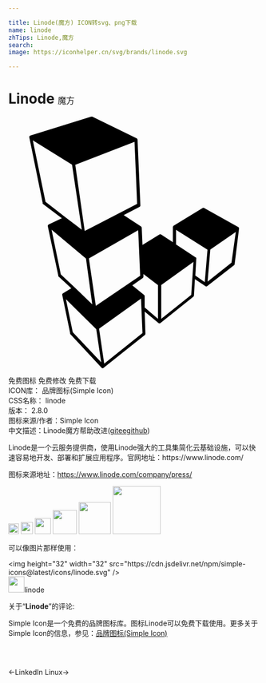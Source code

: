```yaml
---

title: Linode(魔方) ICON转svg、png下载
name: linode
zhTips: Linode,魔方
search: 
image: https://iconhelper.cn/svg/brands/linode.svg

---
```


# Linode  <small style="font-size: 60%;font-weight: 100">魔方</small>

<div id="svg" class="svg-wrap">
<svg role="img" viewBox="0 0 24 24" xmlns="http://www.w3.org/2000/svg"><title>Linode icon</title><path d="M22 10.68a.15.15 0 00-.07-.15l-3.26-1.82a.14.14 0 00-.14 0l-2.77 1.69a.17.17 0 00-.07.13v1.45l-1.13-.74a.14.14 0 00-.15 0l-1.62 1-.07-1.64a.19.19 0 00-.07-.12L11 9.39l1.51-.78a.16.16 0 00.08-.14l-.27-6.27a.16.16 0 00-.08-.13L8 0h-.1L2.08 1.81A.16.16 0 002 2l1.27 6.23a.22.22 0 000 .08L5.1 9.69l-1.26.6a.16.16 0 00-.08.17l1 4.7a.18.18 0 000 .07L6 16.37l-.8.49a.15.15 0 00-.06.16l.75 3.64a.11.11 0 000 .07l3 3.22a.14.14 0 00.2 0l3.92-3.12a.16.16 0 00.06-.12L13 18.59l1.32 1.1a.14.14 0 00.18 0l3.14-2.51a.24.24 0 00.06-.11l.09-1.57 1 .67a.14.14 0 00.17 0l2.57-2a.14.14 0 00.05-.1zm-9.62.15l.07 1.57.12 2.78-4.23 2.87-.66-4.53zm-.35-8.42l.25 5.91-5 2.59-.9-6.32zM3.54 8.12L2.33 2.26l3.74 2.32.93 6.2-1.58-1.2zM5 15.05l-.88-4.26 3.28 2.74.6 4.38-1.68-1.62zm1.14 5.51l-.65-3.14 2.89 2.85.47 3.16zm3 3l-.49-3.33 4-2.87.14 3.28zM13 18.2v-1.08a.16.16 0 00-.05-.11l-1.13-.92 1-.7a.14.14 0 00.06-.12v-.26l1.39 1.06v3.21zm4.44-1.2l-2.86 2.28v-3.22l3.07-2.2zm1.29-1.21l-.9-.63.09-1.59a.11.11 0 000-.06.1.1 0 000-.05l-1.93-1.27V10.8l3 1.89zm2.55-1.86L19 15.74l.26-3.06L21.69 11z"/></svg>
</div>
<detail full-name='linode'></detail>

<div class="detail-page">
<p>
<span><span class="badge-success badge">免费图标</span> <span class="badge-success badge">免费修改</span>  <span class="badge-success badge">免费下载</span> </span>
<br/>
<span>
ICON库：
<span class="badge-secondary badge">品牌图标(Simple Icon)</span> 
</span>
<br/>
<span>
CSS名称：
<span class="badge-secondary badge">linode</span> 
</span>

<br/>
<span>
版本：
<span class="badge-secondary badge">2.8.0</span> 
</span>
<br/>
<span>图标来源/作者：<span class="badge-light badge">Simple Icon</span></span> 
<br/>
<span class="zh-detail">中文描述：<span class="badge-primary badge">Linode</span><span class="badge-primary badge">魔方</span><span class="help-link"><span>帮助改进</span>(<a href="https://gitee.com/liuwave/icon-helper/edit/master/json/brands/linode.json" target="_blank" rel="noopener noreferrer">gitee</a><a href="https://github.com/liuwave/icon-helper/edit/master/json/brands/linode.json" target="_blank" rel="noopener noreferrer">github</a></span>)</span><br/>
</p>
</div><div class="description description alert alert-light"><p>Linode是一个云服务提供商，使用Linode强大的工具集简化云基础设施，可以快速容易地开发、部署和扩展应用程序。官网地址：https://www.linode.com/ </p><p>图标来源地址：<a href="https://www.linode.com/company/press/" target="_blank" rel="noopener noreferrer">https://www.linode.com/company/press/</a></p></div>
<div class="alert alert-dark">
<img height="21" width="21" src="https://cdn.jsdelivr.net/npm/simple-icons@latest/icons/linode.svg" />
<img height="24" width="24" src="https://cdn.jsdelivr.net/npm/simple-icons@latest/icons/linode.svg" />
<img height="32" width="32" src="https://cdn.jsdelivr.net/npm/simple-icons@latest/icons/linode.svg" />
<img height="48" width="48" src="https://cdn.jsdelivr.net/npm/simple-icons@latest/icons/linode.svg" />
<img height="64" width="64" src="https://cdn.jsdelivr.net/npm/simple-icons@latest/icons/linode.svg" />
<img height="96" width="96" src="https://cdn.jsdelivr.net/npm/simple-icons@latest/icons/linode.svg" />

</div>
<div>
  <p>可以像图片那样使用：    
  </p>
  <div class="alert alert-primary" style="font-size: 14px">
    &lt;img height="32" width="32" src="https://cdn.jsdelivr.net/npm/simple-icons@latest/icons/linode.svg" /&gt;
    <copy-btn content='<img height="32" width="32" src="https://cdn.jsdelivr.net/npm/simple-icons@latest/icons/linode.svg" />'></copy-btn>
  </div>
  <div class="alert alert-secondary">
    <img height="32" width="32" src="https://cdn.jsdelivr.net/npm/simple-icons@latest/icons/linode.svg" />linode
    <copy-btn content="linode" btn-title="复制图标名称"></copy-btn>
  </div>
</div>
<div class="icon-detail__container">
<p>关于“<b>Linode</b>”的评论:</p>
</div>
<Vssue title="关于“Linode”的评论" />
<div><p>Simple Icon是一个免费的品牌图标库。图标Linode可以免费下载使用。更多关于  Simple Icon的信息，参见：<a target="_blank" href="https://iconhelper.cn/brands.html">品牌图标(Simple Icon)</a>
</p></div>


<div style="padding:2rem 0 " class="page-nav"><p class="inner"><span class="prev">←<router-link to="/icon/linkedin.html">LinkedIn</router-link></span> <span class="next"><router-link to="/icon/linux.html">Linux</router-link>→</span></p></div>
